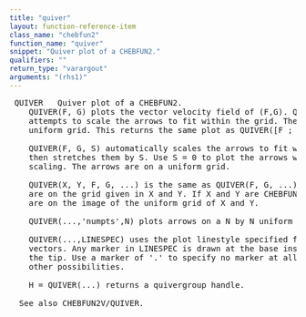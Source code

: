 ```yaml
---
title: "quiver"
layout: function-reference-item
class_name: "chebfun2"
function_name: "quiver"
snippet: "Quiver plot of a CHEBFUN2."
qualifiers: ""
return_type: "varargout"
arguments: "(rhs1)"
---
```


<pre class="help-text"> QUIVER   Quiver plot of a CHEBFUN2.
    QUIVER(F, G) plots the vector velocity field of (F,G). QUIVER automatically
    attempts to scale the arrows to fit within the grid. The arrows start on a
    uniform grid. This returns the same plot as QUIVER([F ; G]).
 
    QUIVER(F, G, S) automatically scales the arrows to fit within the grid and
    then stretches them by S. Use S = 0 to plot the arrows without the automatic
    scaling. The arrows are on a uniform grid.
 
    QUIVER(X, Y, F, G, ...) is the same as QUIVER(F, G, ...) except the arrows
    are on the grid given in X and Y. If X and Y are CHEBFUN2 objects the arrows
    are on the image of the uniform grid of X and Y.
 
    QUIVER(...,'numpts',N) plots arrows on a N by N uniform grid.
 
    QUIVER(...,LINESPEC) uses the plot linestyle specified for the velocity
    vectors. Any marker in LINESPEC is drawn at the base instead of an arrow on
    the tip. Use a marker of '.' to specify no marker at all. See PLOT for
    other possibilities.
 
    H = QUIVER(...) returns a quivergroup handle.
 
  See also CHEBFUN2V/QUIVER.
</pre>